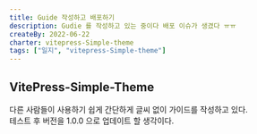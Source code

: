 ```yaml
---
title: Guide 작성하고 배포하기
description: Gudie 를 작성하고 있는 중이다 배포 이슈가 생겼다 ㅠㅠ
createBy: 2022-06-22
charter: vitepress-Simple-theme
tags: ["일지", "vitepress-Simple-theme"]
---
```


## VitePress-Simple-Theme

다른 사람들이 사용하기 쉽게 간단하게 글씨 없이 가이드를 작성하고 있다.  
테스트 후 버전을 1.0.0 으로 업데이트 할 생각이다.
